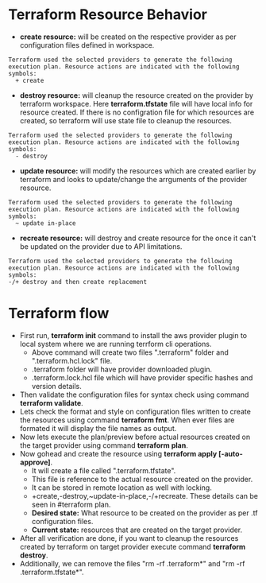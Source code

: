 # Terraform Resource Behavior
- **create resource:** will be created on the respective provider as per configuration files defined in workspace.
```
Terraform used the selected providers to generate the following execution plan. Resource actions are indicated with the following
symbols:
  + create
```
- **destroy resource:** will cleanup the resource created on the provider by terraform workspace. Here **terraform.tfstate** file will have local info for resource created. If there is no configration file for which resources are created, so terraform will use state file to cleanup the resources.
```
Terraform used the selected providers to generate the following execution plan. Resource actions are indicated with the following
symbols:
  - destroy
```
- **update resource:** will modify the resources which are created earlier by terraform and looks to update/change the arrguments of the provider resource.
```
Terraform used the selected providers to generate the following execution plan. Resource actions are indicated with the following
symbols:
  ~ update in-place
```
- **recreate resource:** will destroy and create resource for the once it can't be updated on the provider due to API limitations.
```
Terraform used the selected providers to generate the following execution plan. Resource actions are indicated with the following
symbols:
-/+ destroy and then create replacement
```

# Terraform flow
- First run, **terraform init** command to install the aws provider plugin to local system where we are running terrform cli operations.
  - Above command will create two files ".terraform" folder and ".terraform.hcl.lock" file.
  - .terraform folder will have provider downloaded plugin.
  - .terraform.lock.hcl file which will have provider specific hashes and version details.
- Then validate the configuration files for syntax check using command **terraform validate**.
- Lets check the format and style on configuration files written to create the resources using command **terraform fmt**. When ever files are formated it will display the file names as output.
- Now lets execute the plan/preview before actual resources created on the target provider using command **terraform plan**.
- Now gohead and create the resource using **terraform apply \[-auto-approve\]**.
  - It will create a file called ".terraform.tfstate".
  - This file is reference to the actual resource created on the provider.
  - It can be stored in remote location as well with locking.
  - +create,-destroy,~update-in-place,-/+recreate. These details can be seen in #terraform plan.
  - **Desired state:** What resource to be created on the provider as per .tf configuration files.
  - **Current state:** resources that are created on the target provider.
- After all verification are done, if you want to cleanup the resources created by terraform on target provider execute command **terraform destroy**.
- Additionally, we can remove the files "rm -rf .terraform*" and "rm -rf .terraform.tfstate*".